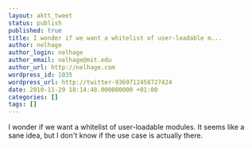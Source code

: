 ```yaml
---
layout: aktt_tweet
status: publish
published: true
title: I wonder if we want a whitelist of user-loadable m...
author: nelhage
author_login: nelhage
author_email: nelhage@mit.edu
author_url: http://nelhage.com
wordpress_id: 1035
wordpress_url: http://twitter-9369712458727424
date: 2010-11-29 18:14:48.000000000 +01:00
categories: []
tags: []
---
```

I wonder if we want a whitelist of user-loadable modules. It seems like a sane idea, but I don't know if the use case is actually there.
